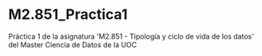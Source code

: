# M2.851_Practica1
Práctica 1 de la asignatura 'M2.851 - Tipología y ciclo de vida de los datos' del Master Ciencia de Datos de la UOC
